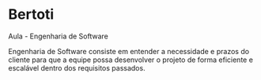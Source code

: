 # Bertoti
Aula - Engenharia de Software

Engenharia de Software consiste em entender a necessidade e prazos do cliente para que a equipe possa desenvolver o projeto de forma eficiente e escalável dentro dos requisitos passados.
